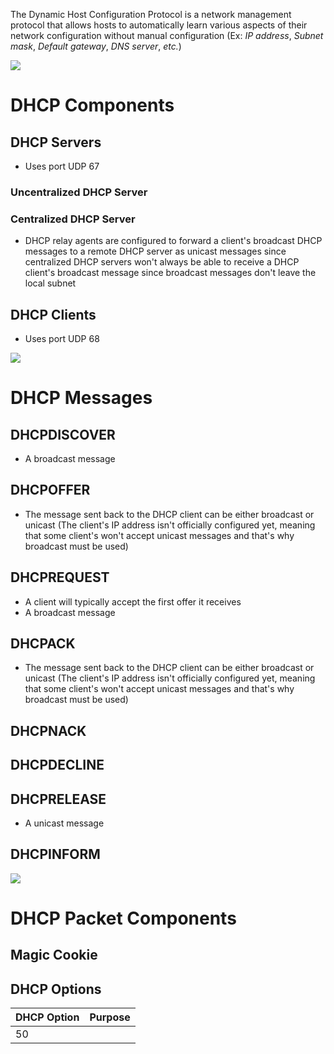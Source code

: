 The Dynamic Host Configuration Protocol is a network management protocol that allows hosts to automatically learn various aspects of their network configuration without manual configuration (Ex: *IP address*, *Subnet mask*, *Default gateway*, *DNS server*, *etc.*)

![](https://github.com/JonmarCorpuz/SecondBrain/blob/main/Assets/Whitespace.png)

# DHCP Components

## DHCP Servers

* Uses port UDP 67

### Uncentralized DHCP Server

### Centralized DHCP Server

* DHCP relay agents are configured to forward a client's broadcast DHCP messages to a remote DHCP server as unicast messages since centralized DHCP servers won't always be able to receive a DHCP client's broadcast message since broadcast messages don't leave the local subnet

## DHCP Clients

* Uses port UDP 68

![](https://github.com/JonmarCorpuz/SecondBrain/blob/main/Assets/Whitespace.png)

# DHCP Messages

## DHCPDISCOVER

* A broadcast message

## DHCPOFFER

* The message sent back to the DHCP client can be either broadcast or unicast (The client's IP address isn't officially configured yet, meaning that some client's won't accept unicast messages and that's why broadcast must be used)

## DHCPREQUEST

* A client will typically accept the first offer it receives
* A broadcast message 

## DHCPACK

* The message sent back to the DHCP client can be either broadcast or unicast (The client's IP address isn't officially configured yet, meaning that some client's won't accept unicast messages and that's why broadcast must be used)

## DHCPNACK

## DHCPDECLINE

## DHCPRELEASE

* A unicast message

## DHCPINFORM

![](https://github.com/JonmarCorpuz/SecondBrain/blob/main/Assets/Whitespace.png)

# DHCP Packet Components

## Magic Cookie

## DHCP Options

| DHCP Option | Purpose |
| --- | --- |
| 50 |  |

